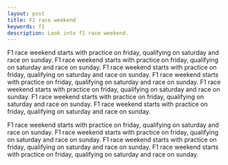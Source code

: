 ```yaml
---
layout: post
title: F1 race weekend
keywords: f1
description: Look into f1 race weekend.
---
```

F1 race weekend starts with practice on friday, qualifying on saturday and race on sunday.  F1 race weekend starts with practice on friday, qualifying on saturday and race on sunday. F1 race weekend starts with practice on friday, qualifying on saturday and race on sunday. F1 race weekend starts with practice on friday, qualifying on saturday and race on sunday. F1 race weekend starts with practice on friday, qualifying on saturday and race on sunday. F1 race weekend starts with practice on friday, qualifying on saturday and race on sunday. F1 race weekend starts with practice on friday, qualifying on saturday and race on sunday. 



F1 race weekend starts with practice on friday, qualifying on saturday and race on sunday. F1 race weekend starts with practice on friday, qualifying on saturday and race on sunday. F1 race weekend starts with practice on friday, qualifying on saturday and race on sunday. F1 race weekend starts with practice on friday, qualifying on saturday and race on sunday.